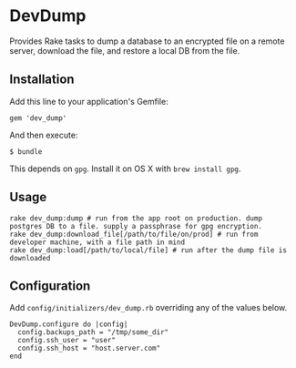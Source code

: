 # DevDump

Provides Rake tasks to dump a database to an encrypted file on a remote server, download the file, and restore a local DB from the file.

## Installation

Add this line to your application's Gemfile:

    gem 'dev_dump'

And then execute:

    $ bundle

This depends on `gpg`. Install it on OS X with `brew install gpg`.

## Usage

    rake dev_dump:dump # run from the app root on production. dump postgres DB to a file. supply a passphrase for gpg encryption.
    rake dev_dump:download_file[/path/to/file/on/prod] # run from developer machine, with a file path in mind
    rake dev_dump:load[/path/to/local/file] # run after the dump file is downloaded

## Configuration

Add `config/initializers/dev_dump.rb` overriding any of the values below.

    DevDump.configure do |config|
      config.backups_path = "/tmp/some_dir"
      config.ssh_user = "user"
      config.ssh_host = "host.server.com"
    end
